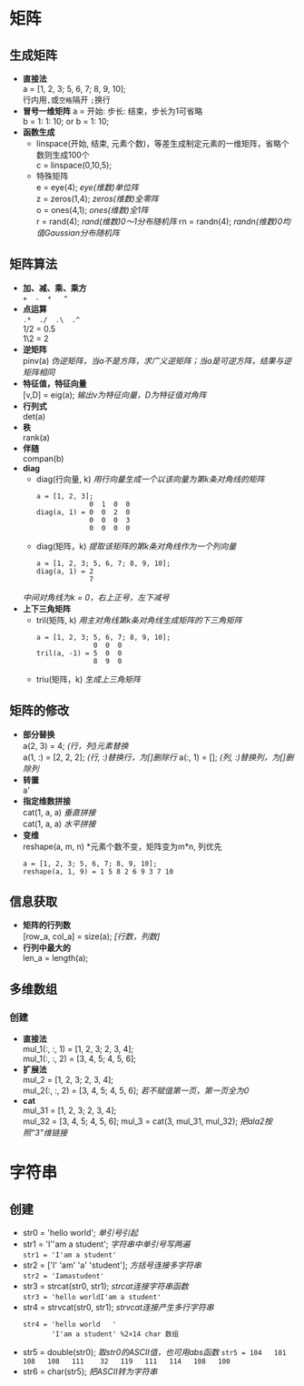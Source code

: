 # 矩阵
## 生成矩阵
* **直接法**    
  a = [1, 2, 3; 5, 6, 7; 8, 9, 10];    
  行内用`,`或`空格`隔开  `;`换行
* **冒号一维矩阵**  a = 开始: 步长: 结束，步长为1可省略  
  b = 1: 1: 10; or b = 1: 10;
* **函数生成**
  - linspace(开始, 结束, 元素个数)，等差生成制定元素的一维矩阵，省略个数则生成100个  
    c = linspace(0,10,5);
  - 特殊矩阵  
    e = eye(4); *eye(维数)单位阵*  
    z = zeros(1,4); *zeros(维数)全零阵*  
    o = ones(4,1); *ones(维数)全1阵*  
    r = rand(4); *rand(维数)0～1分布随机阵* 
    rn = randn(4); *randn(维数)0均值Gaussian分布随机阵*
    
## 矩阵算法
* **加、减、乘、乘方**  
  `+  -  *   ^`  
* **点运算**   
  `.*  ./  .\  .^`    
  1/2 = 0.5    
  1\2 = 2
* **逆矩阵**   
  pinv(a) *伪逆矩阵，当a不是方阵，求广义逆矩阵；当a是可逆方阵，结果与逆矩阵相同*
* **特征值，特征向量**    
  [v,D] = eig(a); *输出v为特征向量，D为特征值对角阵*
* **行列式**   
  det(a)
* **秩**   
  rank(a)
* **伴随**    
  compan(b)
* **diag**
  - diag(行向量, k) *用行向量生成一个以该向量为第k条对角线的矩阵*   
    ```
    a = [1, 2, 3];
                 0  1  0  0 
    diag(a, 1) = 0  0  2  0 
                 0  0  0  3 
                 0  0  0  0 
    ```
  - diag(矩阵，k) *提取该矩阵的第k条对角线作为一个列向量*
    ```
    a = [1, 2, 3; 5, 6, 7; 8, 9, 10];
    diag(a, 1) = 2
                 7
    ```
  *中间对角线为k = 0，右上正号，左下减号*
* **上下三角矩阵**
  - tril(矩阵, k) *用主对角线第k条对角线生成矩阵的下三角矩阵*
    ```
    a = [1, 2, 3; 5, 6, 7; 8, 9, 10];
                  0  0  0 
    tril(a, -1) = 5  0  0
                  8  9  0
    ```
  - triu(矩阵，k) *生成上三角矩阵*
  
## 矩阵的修改
* **部分替换**    
  a(2, 3) = 4; *(行，列)元素替换*  
  a(1, :) = [2, 2, 2]; *(行, :)替换行，为[]删除行* 
  a(:, 1) = []; *(列, :)替换列，为[]删除列*  
* **转置**    
  a'
* **指定维数拼接**    
  cat(1, a, a) *垂直拼接*   
  cat(1, a, a) *水平拼接*   
* **变维**    
  reshape(a, m, n) *元素个数不变，矩阵变为m\*n, 列优先
  ```
  a = [1, 2, 3; 5, 6, 7; 8, 9, 10];
  reshape(a, 1, 9) = 1 5 8 2 6 9 3 7 10
  ```
  
## 信息获取
* **矩阵的行列数**    
  [row_a, col_a] = size(a); *[行数，列数]*
* **行列中最大的**    
  len_a = length(a);

## 多维数组
### 创建
* **直接法**   
  mul_1(:, :, 1) = [1, 2, 3; 2, 3, 4];    
  mul_1(:, :, 2) = [3, 4, 5; 4, 5, 6];
* **扩展法**   
  mul_2 = [1, 2, 3; 2, 3, 4];    
  mul_2(:, :, 2) = [3, 4, 5; 4, 5, 6]; *若不赋值第一页，第一页全为0*
* **cat**   
  mul_31 = [1, 2, 3; 2, 3, 4];    
  mul_32 = [3, 4, 5; 4, 5, 6];
  mul_3 = cat(3, mul_31, mul_32); *把ala2按照“3”维链接*
  
# 字符串
## 创建
* str0 = 'hello world';  *单引号引起*   
* str1 = 'I''am a student';  *字符串中单引号写两遍*   
  `str1 = 'I'am a student'`   
* str2 = ['I' 'am' 'a' 'student'];  *方括号连接多字符串*   
  `str2 = 'Iamastudent'`    
* str3 = strcat(str0, str1);  *strcat连接字符串函数*   
  `str3 = 'hello worldI'am a student'`    
* str4 = strvcat(str0, str1);  *strvcat连接产生多行字符串*    
  ```
  str4 = 'hello world   ' 
         'I'am a student' %2×14 char 数组
  ```
* str5 = double(str0);  *取str0的ASCII值，也可用abs函数* 
  `str5 = 104   101   108   108   111    32   119   111   114   108   100`
* str6 = char(str5);  *把ASCII转为字符串*   


  

  
    

